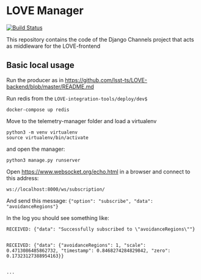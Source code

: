 # LOVE Manager

[![Build Status](https://travis-ci.org/lsst-ts/LOVE-manager.svg?branch=develop)](https://travis-ci.org/lsst-ts/LOVE-manager)

This repository contains the code of the Django Channels project that acts as middleware for the LOVE-frontend

## Basic local usage

Run the producer as in https://github.com/lsst-ts/LOVE-backend/blob/master/README.md

Run redis from the `LOVE-integration-tools/deploy/dev$`

```docker-compose up redis```

Move to the telemetry-manager folder and load a virtualenv

```
python3 -m venv virtualenv
source virtualenv/bin/activate
```

and open the manager:

```
python3 manage.py runserver
```


Open  https://www.websocket.org/echo.html in a browser and connect to this address:

```
ws://localhost:8000/ws/subscription/
```

And send this message:
`{"option": "subscribe", "data": "avoidanceRegions"}`

In the log you should see something like:

```
RECEIVED: {"data": "Successfully subscribed to \"avoidanceRegions\""}


RECEIVED: {"data": {"avoidanceRegions": 1, "scale": 0.4713086485862732, "timestamp": 0.8468274284829842, "zero": 0.17323127388954163}}


...
```
